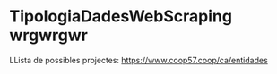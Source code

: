 # TipologiaDadesWebScraping wrgwrgwr
LLista de possibles projectes:
https://www.coop57.coop/ca/entidades
